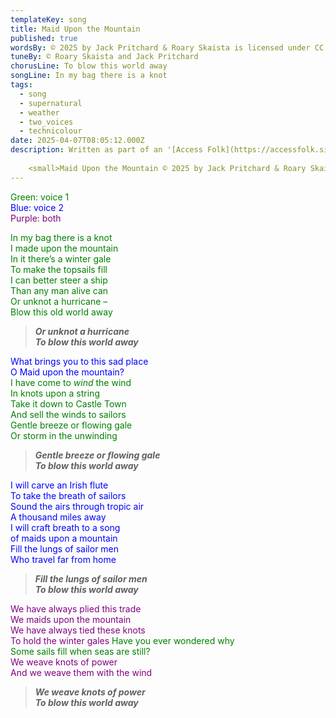 ```yaml
---
templateKey: song
title: Maid Upon the Mountain
published: true
wordsBy: © 2025 by Jack Pritchard & Roary Skaista is licensed under CC BY-NC-SA 4.0. To view a copy of this license, visit [https://creativecommons.org/licenses/by-nc-sa/4.0/](https://creativecommons.org/licenses/by-nc-sa/4.0/)
tuneBy: © Roary Skaista and Jack Pritchard
chorusLine: To blow this world away
songLine: In my bag there is a knot
tags:
  - song
  - supernatural
  - weather
  - two_voices
  - technicolour
date: 2025-04-07T08:05:12.000Z
description: Written as part of an '[Access Folk](https://accessfolk.sites.sheffield.ac.uk/home)' workshop run by [Roary Skaista](https://roary.uk) in February 2025. This song takes its inspiration from the practice of [witches selling knotted strings to sailors](https://museumofwitchcraftandmagic.co.uk/object/knotted-rope/). The knots were said to contain the wind, and by untying a knot the sailor could control the weather.
      
    <small>Maid Upon the Mountain © 2025 by Jack Pritchard & Roary Skaista is licensed under CC BY-NC-SA 4.0. To view a copy of this license, visit https://creativecommons.org/licenses/by-nc-sa/4.0/</small>
---
```


<span style="color:green">Green: voice 1</span>\
<span style="color:blue">Blue: voice 2</span>\
<span style="color:purple">Purple: both</span>


<span style="color:green">In my bag there is a knot\
I made upon the mountain\
In it there’s a winter gale\
To make the topsails fill\
I can better steer a ship\
Than any man alive can\
Or unknot a hurricane –\
Blow this old world away</span>

>***Or unknot a hurricane\
To blow this world away***

<span style="color:blue">What brings you to this sad place\
O Maid upon the mountain?</span>\
<span style="color:green">I have come to *wind* the wind\
In knots upon a string\
Take it down to Castle Town\
And sell the winds to sailors\
Gentle breeze or flowing gale\
Or storm in the unwinding</span>

>***Gentle breeze or flowing gale\
To blow this world away***

<span style="color:blue">I will carve an Irish flute\
To take the breath of sailors\
Sound the airs through tropic air\
A thousand miles away\
I will craft breath to a song\
of maids upon a mountain\
Fill the lungs of sailor men\
Who travel far from home</span>

>***Fill the lungs of sailor men\
To blow this world away***

<span style="color:purple">We have always plied this trade\
We maids upon the mountain\
We have always tied these knots\
To hold the winter gales</span>
<span style="color:green">Have you ever wondered why\
Some sails fill when seas are still?</span>\
<span style="color:purple">We weave knots of power\
And we weave them with the wind</span>

>***We weave knots of power\
To blow this world away***
